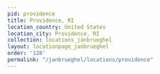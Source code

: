 ```yaml
---
pid: providence
title: Providence, RI
location_country: United States
location_city: Providence, RI
collection: locations_janbrueghel
layout: locationpage_janbrueghel
order: '128'
permalink: "/janbrueghel/locations/providence"
---
```


